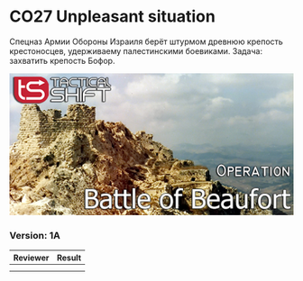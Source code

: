 ﻿# CO27 Unpleasant situation
Спецназ Армии Обороны Израиля берёт штурмом древнюю крепость крестоносцев, удерживаему палестинскими боевиками. Задача: захватить крепость Бофор.

<img src='https://raw.githubusercontent.com/rempopo/CO23_Battle_of_Beaufort_1A.Altis/main/overview.jpg' />	

### Version: 1A


| Reviewer | Result |
| ------------ | ------------- |
|  |  |
|  |  |

